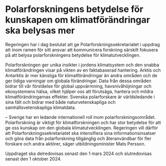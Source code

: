 # Polarforskningens betydelse för kunskapen om klimatförändringar ska belysas mer

Regeringen har i dag beslutat att ge Polarforskningssekretariatet i uppdrag att inom ramen för sitt ansvar att kommunicera forskning särskilt fokusera på att belysa polarforskningens betydelse för klimatutvecklingen.

Polarforskningen ger unika insikter i jordens klimatsystem och den snabba klimatförändringen visar på vikten av en faktabaserad hantering. Arktis och Antarktis är mer känsliga för klimatförändringar än andra områden och de ger tidiga varningar om globala förändringar. Data från dessa områden bidrar till vår förståelse för global uppvärmning, havsnivåhöjningar och ekosystemens hälsa, vilket hjälper oss att förutsäga, hantera och mildra klimatförändringarnas effekter. Svenska polarforskare är världsledande i sina fält och bidrar med både naturvetenskapliga och samhällsvetenskapliga klimatdata.

– Sverige har en ledande internationell roll inom polarforskningsområdet. Polarforskning är viktigt för klimatforskningen och har stor betydelse för att ge oss kunskap om den globala klimatutvecklingen. Regeringen vill därför att Polarforskningssekretariatet ska intensifiera sina informationsinsatser och göra data från polarforskning tillgänglig och återanvändbar för fler forskare och andra aktörer, säger utbildningsminister Mats Persson.

Uppdraget ska delredovisas senast den 1 mars 2024 och slutredovisas senast den 1 oktober 2024.
